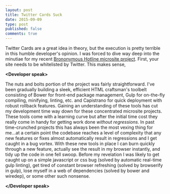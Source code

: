 ```yaml
---
layout: post
title: Twitter Cards Suck
date: 2015-09-09
type: post
published: false
comments: true
---
```


Twitter Cards are a great idea in theory, but the execution is pretty terrible in this humble developer's opinion. I was forced to dive way deep into the minutiae for my recent [Brononymous Hotline microsite project](/brononymous/). First, your site needs to be whitelisted by Twitter. This makes sense, 


<strong>&lt;Developer speak&gt;</strong>

The nuts and bolts portion of the project was fairly straightforward. I've been gradually building a sleek, efficient HTML craftsman's toolbelt consisting of Bower for front-end package management, Gulp for on-the-fly compiling, minifying, linting, etc. and Capistrano for quick deployment with robust rollback features. Gaining an understanding of these tools has cut my development time way down for these concentrated microsite projects. These tools come with a learning curve but after the initial time cost they really come in handy for getting work done *without regressions*. In past time-crunched projects this has always been the most vexing thing for me...at a certain point the codebase reaches a level of complexity that any new features or fixes almost automatically result in regressions and I get caught in a bug vortex. With these new tools in place I can burn quickly through a new feature, actually see the result in my browser instantly, and tidy up the code in one fell swoop. Before my revelation I was likely to get caught up on a simple javascript or css bug (solved by automatic real-time gulp linting), get tired of constant browser refreshing (solved by browserify in gulp), lose myself in a web of dependencies (solved by bower and wiredep), or some other such nonsense.

<strong>&lt;/Developer speak&gt;</strong>